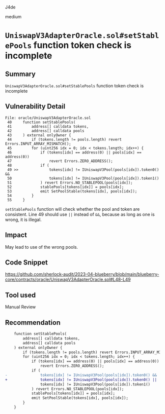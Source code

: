 J4de

medium

# `UniswapV3AdapterOracle.sol#setStablePools` function token check is incomplete

## Summary

`UniswapV3AdapterOracle.sol#setStablePools` function token check is incomplete

## Vulnerability Detail

```solidity
File: oracle/UniswapV3AdapterOracle.sol
 40     function setStablePools(
 41         address[] calldata tokens,
 42         address[] calldata pools
 43     ) external onlyOwner {
 44         if (tokens.length != pools.length) revert Errors.INPUT_ARRAY_MISMATCH();
 45         for (uint256 idx = 0; idx < tokens.length; idx++) {
 46             if (tokens[idx] == address(0) || pools[idx] == address(0))
 47                 revert Errors.ZERO_ADDRESS();
 48             if (
 49 >>              tokens[idx] != IUniswapV3Pool(pools[idx]).token0() &&
 50                 tokens[idx] != IUniswapV3Pool(pools[idx]).token1()
 51             ) revert Errors.NO_STABLEPOOL(pools[idx]);
 52             stablePools[tokens[idx]] = pools[idx];
 53             emit SetPoolStable(tokens[idx], pools[idx]);
 54         }
 55     }
```

`setStablePools` function will check whether the pool and token are consistent. Line 49 should use `||` instead of `&&`, because as long as one is wrong, it is illegal.

## Impact

May lead to use of the wrong pools.

## Code Snippet

https://github.com/sherlock-audit/2023-04-blueberry/blob/main/blueberry-core/contracts/oracle/UniswapV3AdapterOracle.sol#L48-L49

## Tool used

Manual Review

## Recommendation

```diff
    function setStablePools(
        address[] calldata tokens,
        address[] calldata pools
    ) external onlyOwner {
        if (tokens.length != pools.length) revert Errors.INPUT_ARRAY_MISMATCH();
        for (uint256 idx = 0; idx < tokens.length; idx++) {
            if (tokens[idx] == address(0) || pools[idx] == address(0))
                revert Errors.ZERO_ADDRESS();
            if (
-               tokens[idx] != IUniswapV3Pool(pools[idx]).token0() &&
+               tokens[idx] != IUniswapV3Pool(pools[idx]).token0() ||
                tokens[idx] != IUniswapV3Pool(pools[idx]).token1()
            ) revert Errors.NO_STABLEPOOL(pools[idx]);
            stablePools[tokens[idx]] = pools[idx];
            emit SetPoolStable(tokens[idx], pools[idx]);
        }
    }
```